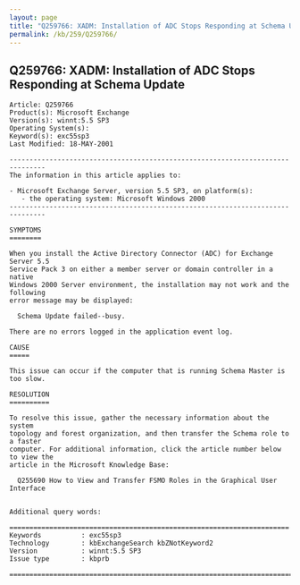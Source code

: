 ```yaml
---
layout: page
title: "Q259766: XADM: Installation of ADC Stops Responding at Schema Update"
permalink: /kb/259/Q259766/
---
```


## Q259766: XADM: Installation of ADC Stops Responding at Schema Update

	Article: Q259766
	Product(s): Microsoft Exchange
	Version(s): winnt:5.5 SP3
	Operating System(s): 
	Keyword(s): exc55sp3
	Last Modified: 18-MAY-2001
	
	-------------------------------------------------------------------------------
	The information in this article applies to:
	
	- Microsoft Exchange Server, version 5.5 SP3, on platform(s):
	   - the operating system: Microsoft Windows 2000 
	-------------------------------------------------------------------------------
	
	SYMPTOMS
	========
	
	When you install the Active Directory Connector (ADC) for Exchange Server 5.5
	Service Pack 3 on either a member server or domain controller in a native
	Windows 2000 Server environment, the installation may not work and the following
	error message may be displayed:
	
	  Schema Update failed--busy.
	
	There are no errors logged in the application event log.
	
	CAUSE
	=====
	
	This issue can occur if the computer that is running Schema Master is too slow.
	
	RESOLUTION
	==========
	
	To resolve this issue, gather the necessary information about the system
	topology and forest organization, and then transfer the Schema role to a faster
	computer. For additional information, click the article number below to view the
	article in the Microsoft Knowledge Base:
	
	  Q255690 How to View and Transfer FSMO Roles in the Graphical User Interface
	
	
	Additional query words:
	
	======================================================================
	Keywords          : exc55sp3 
	Technology        : kbExchangeSearch kbZNotKeyword2
	Version           : winnt:5.5 SP3
	Issue type        : kbprb
	
	=============================================================================
	
